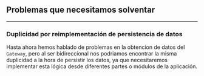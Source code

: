 ## Problemas que necesitamos solventar
------------------------------

### Duplicidad por reimplementación de persistencia de datos

Hasta ahora hemos hablado de problemas en la obtencion de datos del `Gateway`, pero al ser bidireccional 
nos podriamos encontrar la misma duplicidad a la hora de persistir los datos, ya que necesitaremos 
implementar esta lógica desde diferentes partes o módulos de la aplicación.
